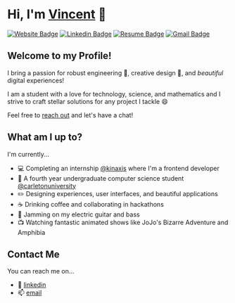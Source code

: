 # Hi, I'm [Vincent](https://vinhvn.com) 🌺

[![Website Badge](https://img.shields.io/badge/-vinhvn.com-EF444F?style=flat&logo=google-chrome&logoColor=white&link=https://vinhvn.com)](https://vinhvn.com)
[![Linkedin Badge](https://img.shields.io/badge/-vinhvn-EF444F?style=flat&logo=Linkedin&logoColor=white&link=https://www.linkedin.com/in/vinhvn/)](https://www.linkedin.com/in/vinhvn/)
[![Resume Badge](https://img.shields.io/badge/-resume.pdf-EF444F?style=flat&logo=pinboard&logoColor=white&link=https://vinhvn.com/r.pdf)](https://vinhvn.com/r.pdf)
[![Gmail Badge](https://img.shields.io/badge/-vincentn337@gmail.com-EF444F?style=flat&logo=Gmail&logoColor=white&link=mailto:vincentn337@gmail.com)](mailto:vincentn337@gmail.com)

## Welcome to my Profile!

I bring a passion for robust engineering 🚀, creative design 🎨, and *beautiful* digital experiences!

I am a student with a love for technology, science, and mathematics and I strive to craft stellar solutions for any project I tackle 😄

Feel free to [reach out](#contact-me) and let's have a chat!

## What am I up to?

I'm currently...

- 💻 Completing an internship [@kinaxis](https://kinaxis.com) where I'm a frontend developer
- 📖 A fourth year undergraduate computer science student [@carletonuniversity](https://carleton.ca)
- ✏️ Designing experiences, user interfaces, and beautiful applications
- ☕ Drinking coffee and collaborating in hackathons
- 🎸 Jamming on my electric guitar and bass
- 📺 Watching fantastic animated shows like JoJo's Bizarre Adventure and Amphibia

## Contact Me

You can reach me on...

- 🔖 [linkedin](https://www.linkedin.com/in/vinhvn)
- 📫 [email](mailto:vinhh.nguyen@carleton.ca)
